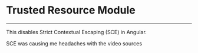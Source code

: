 # Trusted Resource Module
-------

This disables Strict Contextual Escaping (SCE) in Angular.

SCE was causing me headaches with the video sources
